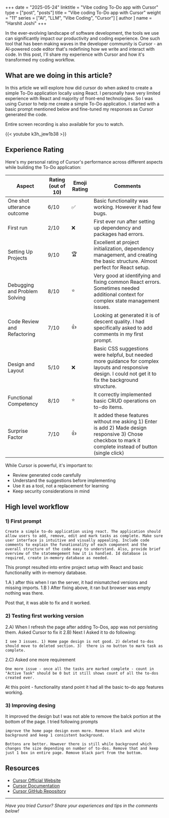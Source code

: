 +++
date = "2025-05-24"
linktitle = "Vibe coding To-Do app with Cursor"
type = ["post", "posts"]
title = "Vibe coding To-Do app with Cursor"
weight = "11"
series = ["AI", "LLM", "Vibe Coding", "Cursor"]
[ author ]
  name = "Harshit Joshi"
+++

In the ever-evolving landscape of software development, the tools we use can significantly impact our productivity and coding experience. One such tool that has been making waves in the developer community is Cursor - an AI-powered code editor that's redefining how we write and interact with code. In this post, I'll share my experience with Cursor and how it's transformed my coding workflow.

## What are we doing in this article? 

In this article we will explore how did cursor do when asked to create a simple To-Do application locally using React. I personally have very limited experience with React and majority of front-end technologies. So I was using Cursor to help me create a simple To-Do application. I started with a basic prompt mentioned below and fine-tuned my responses as Cursor generated the code. 

Entire screen recording is also available for you to watch. 

{{< youtube k3h_jew1b38 >}}

## Experience Rating

Here's my personal rating of Cursor's performance across different aspects while building the To-Do application:

| Aspect | Rating (out of 10) | Emoji Rating | Comments |
|--------|-------------------|--------------|----------|
| One shot utterance outcome | 6/10 | ✅ | Basic functionality was working. However it had few bugs. |
| First run | 2/10 | ❌ | First ever run after setting up dependency and packages had errors. |
| Setting Up Projects | 9/10 | 🏆 | Excellent at project initialization, dependency management, and creating the basic structure. Almost perfect for React setup. |
| Debugging and Problem Solving | 8/10 | ⭐ | Very good at identifying and fixing common React errors. Sometimes needed additional context for complex state management issues. |
| Code Review and Refactoring | 7/10 | 👍 | Looking at generated it is of descent quality. I had specifically asked to add comments in my first prompt. |
| Design and Layout | 5/10 | ❌ | Basic CSS suggestions were helpful, but needed more guidance for complex layouts and responsive design. I could not get it to fix the background structure. |
| Functional Competency | 8/10 | ⭐ | It correctly implemented basic CRUD operations on to-do items. |
| Surprise Factor | 7/10 | 👍 | It added these features without me asking 1) Enter is add 2) Made design responsive 3) Chose checkbox to mark it complete instead of button (single click) |

While Cursor is powerful, it's important to:
- Review generated code carefully
- Understand the suggestions before implementing
- Use it as a tool, not a replacement for learning
- Keep security considerations in mind


## High level workflow 

### 1) First prompt 

```
Create a simple to-do application using react. The application should allow users to add, remove, edit and mark tasks as complete. Make sure user interface is intuitive and visually appealing. Include code comments to explain the funationality of each component and the overall structure of the code easy to understand. Also, provide brief overview of the statemegement how it is handled. Id database is required, create in-memory database as needed. 
```

This prompt resulted into entire project setup with React and basic functionality with in-memory database. 

1.A ) after this when I ran the server, it had mismatched versions and missing imports. 
1.B ) After fixing above, it ran but browser was empty nothing was there.

Post that, it was able to fix and it worked. 

### 2) Testing first working version

2.A) When I refresh the page after adding To-Dos, app was not persisting them. Asked Cursor to fix it 
2.B) Next I Asked it to do following: 

```
I see 3 issues. 1) Home page design is not good. 2) deleted to-dos should move to deleted section. 3)  there is no button to mark task as complete.
```

2.C) Asked one more requirement 

```
One more issue - once all the tasks are marked complete - count in "Active Task" should be 0 but it still shows count of all the to-dos created ever. 
```

At this point - functionality stand point it had all the basic to-do app features working. 

### 3) Improving desing 

It improved the design but I was not able to remove the balck portion at the bottom of the page. I tried following prompts 

```
improve the home page design even more. Remove black and white background and keep 1 consistent background. 
```

```
Bottons are better. However there is still while background which changes the size depending on number of to-dos. Remove that and keep just 1 box in entire page. Remove black part from the bottom. 
```

## Resources

- [Cursor Official Website](https://cursor.sh)
- [Cursor Documentation](https://cursor.sh/docs)
- [Cursor GitHub Repository](https://github.com/getcursor/cursor)

---

*Have you tried Cursor? Share your experiences and tips in the comments below!*